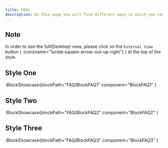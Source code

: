 ```yaml
---
title: FAQs
description: On this page you will find different ways in which you can style the FAQ section.
---
```


## Note

In order to see the full(Desktop) view, please click on the `External View` button ( :icon{name="lucide:square-arrow-out-up-right"} ) at the top of the style.

## Style One

:BlockShowcase{blockPath="FAQ/BlockFAQ1" component="BlockFAQ1" }

## Style Two

:BlockShowcase{blockPath="FAQ/BlockFAQ2" component="BlockFAQ2" }

## Style Three

:BlockShowcase{blockPath="FAQ/BlockFAQ3" component="BlockFAQ3" }
